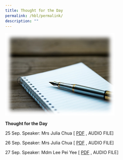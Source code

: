 ```yaml
---
title: Thought for the Day
permalink: /hbl/permalink/
description: ""
---
```

<img src="/images/totd2023.jpg" style="width:70%">

**Thought for the Day**

25 Sep. Speaker: Mrs Julia Chua
[ [PDF](/files/tftd_psle%20study%20break%201_julia.pdf) , AUDIO FILE]

26 Sep. Speaker: Mrs Julia Chua
[ [PDF](/files/tftd_psle%20study%20break%202_julia.pdf) , AUDIO FILE]

27 Sep. Speaker: Mdm Lee Pei Yee
[ [PDF](/files/tftd_psle%20study%20break%203_py.pdf) , AUDIO FILE]